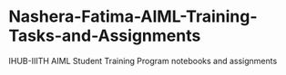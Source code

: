 # Nashera-Fatima-AIML-Training-Tasks-and-Assignments
IHUB-IIITH AIML Student Training Program notebooks and assignments
